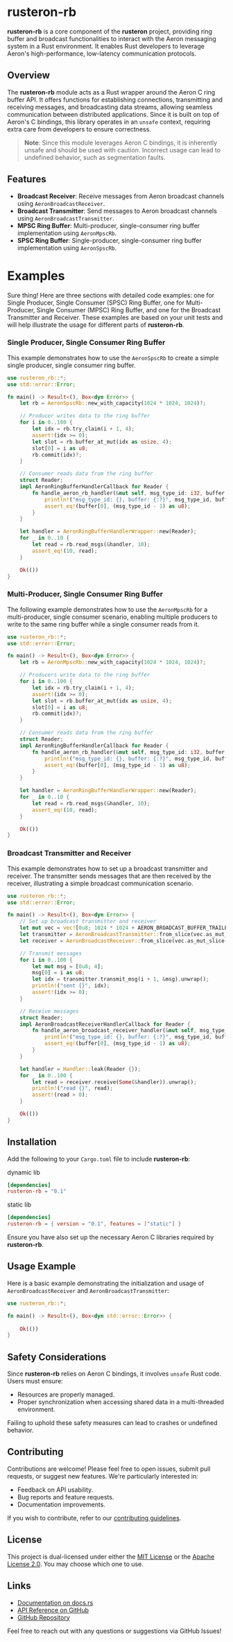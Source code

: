 # rusteron-rb

**rusteron-rb** is a core component of the **rusteron** project, providing ring buffer and broadcast functionalities to interact with the Aeron messaging system in a Rust environment. It enables Rust developers to leverage Aeron's high-performance, low-latency communication protocols.

## Overview

The **rusteron-rb** module acts as a Rust wrapper around the Aeron C ring buffer API. It offers functions for establishing connections, transmitting and receiving messages, and broadcasting data streams, allowing seamless communication between distributed applications. Since it is built on top of Aeron's C bindings, this library operates in an `unsafe` context, requiring extra care from developers to ensure correctness.

> **Note**: Since this module leverages Aeron C bindings, it is inherently unsafe and should be used with caution. Incorrect usage can lead to undefined behavior, such as segmentation faults.

## Features

- **Broadcast Receiver**: Receive messages from Aeron broadcast channels using `AeronBroadcastReceiver`.
- **Broadcast Transmitter**: Send messages to Aeron broadcast channels using `AeronBroadcastTransmitter`.
- **MPSC Ring Buffer**: Multi-producer, single-consumer ring buffer implementation using `AeronMpscRb`.
- **SPSC Ring Buffer**: Single-producer, single-consumer ring buffer implementation using `AeronSpscRb`.

# Examples

Sure thing! Here are three sections with detailed code examples: one for Single Producer, Single Consumer (SPSC) Ring Buffer, one for Multi-Producer, Single Consumer (MPSC) Ring Buffer, and one for the Broadcast Transmitter and Receiver. These examples are based on your unit tests and will help illustrate the usage for different parts of **rusteron-rb**.

### Single Producer, Single Consumer Ring Buffer

This example demonstrates how to use the `AeronSpscRb` to create a simple single producer, single consumer ring buffer.

```rust
use rusteron_rb::*;
use std::error::Error;

fn main() -> Result<(), Box<dyn Error>> {
    let rb = AeronSpscRb::new_with_capacity(1024 * 1024, 1024)?;

    // Producer writes data to the ring buffer
    for i in 0..100 {
        let idx = rb.try_claim(i + 1, 4);
        assert!(idx >= 0);
        let slot = rb.buffer_at_mut(idx as usize, 4);
        slot[0] = i as u8;
        rb.commit(idx)?;
    }

    // Consumer reads data from the ring buffer
    struct Reader;
    impl AeronRingBufferHandlerCallback for Reader {
        fn handle_aeron_rb_handler(&mut self, msg_type_id: i32, buffer: &[u8]) {
            println!("msg_type_id: {}, buffer: {:?}", msg_type_id, buffer);
            assert_eq!(buffer[0], (msg_type_id - 1) as u8);
        }
    }

    let handler = AeronRingBufferHandlerWrapper::new(Reader);
    for _ in 0..10 {
        let read = rb.read_msgs(&handler, 10);
        assert_eq!(10, read);
    }

    Ok(())
}
```

### Multi-Producer, Single Consumer Ring Buffer

The following example demonstrates how to use the `AeronMpscRb` for a multi-producer, single consumer scenario, enabling multiple producers to write to the same ring buffer while a single consumer reads from it.

```rust
use rusteron_rb::*;
use std::error::Error;

fn main() -> Result<(), Box<dyn Error>> {
    let rb = AeronMpscRb::new_with_capacity(1024 * 1024, 1024)?;

    // Producers write data to the ring buffer
    for i in 0..100 {
        let idx = rb.try_claim(i + 1, 4);
        assert!(idx >= 0);
        let slot = rb.buffer_at_mut(idx as usize, 4);
        slot[0] = i as u8;
        rb.commit(idx)?;
    }

    // Consumer reads data from the ring buffer
    struct Reader;
    impl AeronRingBufferHandlerCallback for Reader {
        fn handle_aeron_rb_handler(&mut self, msg_type_id: i32, buffer: &[u8]) {
            println!("msg_type_id: {}, buffer: {:?}", msg_type_id, buffer);
            assert_eq!(buffer[0], (msg_type_id - 1) as u8);
        }
    }

    let handler = AeronRingBufferHandlerWrapper::new(Reader);
    for _ in 0..10 {
        let read = rb.read_msgs(&handler, 10);
        assert_eq!(10, read);
    }

    Ok(())
}
```

### Broadcast Transmitter and Receiver

This example demonstrates how to set up a broadcast transmitter and receiver. The transmitter sends messages that are then received by the receiver, illustrating a simple broadcast communication scenario.

```rust
use rusteron_rb::*;
use std::error::Error;

fn main() -> Result<(), Box<dyn Error>> {
    // Set up broadcast transmitter and receiver
    let mut vec = vec![0u8; 1024 * 1024 + AERON_BROADCAST_BUFFER_TRAILER_LENGTH];
    let transmitter = AeronBroadcastTransmitter::from_slice(vec.as_mut_slice(), 1024)?;
    let receiver = AeronBroadcastReceiver::from_slice(vec.as_mut_slice())?;

    // Transmit messages
    for i in 0..100 {
        let mut msg = [0u8; 4];
        msg[0] = i as u8;
        let idx = transmitter.transmit_msg(i + 1, &msg).unwrap();
        println!("sent {}", idx);
        assert!(idx >= 0);
    }

    // Receive messages
    struct Reader;
    impl AeronBroadcastReceiverHandlerCallback for Reader {
        fn handle_aeron_broadcast_receiver_handler(&mut self, msg_type_id: i32, buffer: &mut [u8]) {
            println!("msg_type_id: {}, buffer: {:?}", msg_type_id, buffer);
            assert_eq!(buffer[0], (msg_type_id - 1) as u8);
        }
    }

    let handler = Handler::leak(Reader {});
    for _ in 0..100 {
        let read = receiver.receive(Some(&handler)).unwrap();
        println!("read {}", read);
        assert!(read > 0);
    }

    Ok(())
}
```

## Installation

Add the following to your `Cargo.toml` file to include **rusteron-rb**:

dynamic lib
```toml
[dependencies]
rusteron-rb = "0.1"
```

static lib
```toml
[dependencies]
rusteron-rb = { version = "0.1", features = ["static"] }
```

Ensure you have also set up the necessary Aeron C libraries required by **rusteron-rb**.

## Usage Example

Here is a basic example demonstrating the initialization and usage of `AeronBroadcastReceiver` and `AeronBroadcastTransmitter`:

```rust
use rusteron_rb::*;

fn main() -> Result<(), Box<dyn std::error::Error>> {
    
    Ok(())
}
```

## Safety Considerations

Since **rusteron-rb** relies on Aeron C bindings, it involves `unsafe` Rust code. Users must ensure:

- Resources are properly managed.
- Proper synchronization when accessing shared data in a multi-threaded environment.

Failing to uphold these safety measures can lead to crashes or undefined behavior.

## Contributing

Contributions are welcome! Please feel free to open issues, submit pull requests, or suggest new features. We're particularly interested in:

- Feedback on API usability.
- Bug reports and feature requests.
- Documentation improvements.

If you wish to contribute, refer to our [contributing guidelines](https://github.com/mimran1980/rusteron/blob/main/CONTRIBUTING.md).

## License

This project is dual-licensed under either the [MIT License](https://opensource.org/licenses/MIT) or the [Apache License 2.0](https://www.apache.org/licenses/LICENSE-2.0). You may choose which one to use.

## Links

- [Documentation on docs.rs](https://docs.rs/rusteron-rb/)
- [API Reference on GitHub](https://mimran1980.github.io/rusteron/rusteron_rb)
- [GitHub Repository](https://github.com/mimran1980/rusteron)

Feel free to reach out with any questions or suggestions via GitHub Issues!